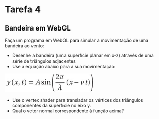 # Tarefa 4
## Bandeira em WebGL

Faça um programa em WebGL para simular a movimentação de uma bandeira ao vento:

  - Desenhe a bandeira (uma superfície planar em x-z) através de uma série de triângulos adjacentes
  - Use a equação abaixo para a sua movimentação:

  ![\LARGE y\left(x,t\right)=A\sin \left( { \frac {2\pi}{\lambda} } \left( x-vt \right) \right)](equation.png)

  - Use o vertex shader para transladar os vértices dos triângulos componentes da superfície no eixo y.
  - Qual o vetor normal correspondente à função acima?
